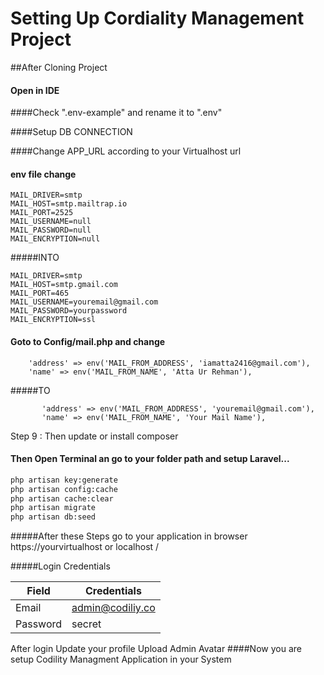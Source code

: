 # Setting Up Cordiality Management Project

##After Cloning Project

#### Open in IDE

####Check ".env-example" and rename it to ".env"

####Setup DB CONNECTION 

####Change APP_URL  according to your Virtualhost url

#### env file change
```ssh
MAIL_DRIVER=smtp
MAIL_HOST=smtp.mailtrap.io
MAIL_PORT=2525
MAIL_USERNAME=null
MAIL_PASSWORD=null
MAIL_ENCRYPTION=null
```
#####INTO
```ssh
MAIL_DRIVER=smtp
MAIL_HOST=smtp.gmail.com
MAIL_PORT=465 
MAIL_USERNAME=youremail@gmail.com
MAIL_PASSWORD=yourpassword
MAIL_ENCRYPTION=ssl
```
#### Goto to Config/mail.php and change 

        'address' => env('MAIL_FROM_ADDRESS', 'iamatta2416@gmail.com'),
        'name' => env('MAIL_FROM_NAME', 'Atta Ur Rehman'),
        
   #####TO
   
           'address' => env('MAIL_FROM_ADDRESS', 'youremail@gmail.com'),
           'name' => env('MAIL_FROM_NAME', 'Your Mail Name'),

  
  Step 9 : Then update or install composer
#### Then Open Terminal an go to your folder path and setup Laravel...

```sh
php artisan key:generate
php artisan config:cache
php artisan cache:clear
php artisan migrate
php artisan db:seed

```

#####After these Steps go to your application in browser
https://yourvirtualhost or localhost /

#####Login Credentials 

| Field     | Credentials|
| ------    | ------ |
| Email     |admin@codiliy.co|
| Password  |secret          |

After login Update your profile Upload Admin Avatar
####Now you are setup Codility Managment Application in your System



